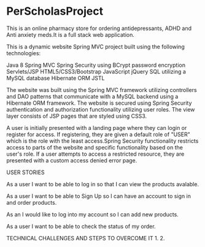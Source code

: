# PerScholasProject
This is an online pharmacy store for ordering antidepressants, ADHD and Anti anxiety meds.It is a full stack web application.

This is a dynamic website Spring MVC project built using the following technologies:

Java 8 Spring MVC Spring Security using BCrypt password encryption Servlets/JSP HTML5/CSS3/Bootstrap JavaScript jQuery SQL utilizing a MySQL database Hibernate ORM JSTL

The website was built using the Spring MVC framework utilizing controllers and DAO patterns that communicate with a MySQL backend using a Hibernate ORM framework. The website is secured using Spring Security authentication and authorization functionality utilizing user roles. The view layer consists of JSP pages that are styled using CSS3.

A user is initially presented with a landing page where they can login or register for access. If registering, they are given a default role of "USER" which is the role with the least access.Spring Security functionality restricts access to parts of the website and specific functionality based on the user's role. If a user attempts to access a restricted resource, they are presented with a custom access denied error page.

USER STORIES

As a user I want to be able to log in so that I can view the products avalable.

As a user I want to be able to Sign Up so I can have an account to sign in and order products.

As an I would like to log into my account so I can add new products.

As a user I want to be able to check the status of my order.

TECHNICAL CHALLENGES AND STEPS TO OVERCOME IT 1. 2.
